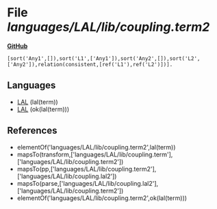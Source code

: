 # File _languages/LAL/lib/coupling.term2_
**[GitHub](https://github.com/softlang/yas/blob/master/languages/LAL/lib/coupling.term2)**
```
[sort('Any1',[]),sort('L1',['Any1']),sort('Any2',[]),sort('L2',['Any2']),relation(consistent,[ref('L1'),ref('L2')])].
```

## Languages
* [LAL](../languages/LAL.md) (lal(term))
* [LAL](../languages/LAL.md) (ok(lal(term)))

## References
* elementOf('languages/LAL/lib/coupling.term2',lal(term))
* mapsTo(transform,['languages/LAL/lib/coupling.term'],['languages/LAL/lib/coupling.term2'])
* mapsTo(pp,['languages/LAL/lib/coupling.term2'],['languages/LAL/lib/coupling.lal2'])
* mapsTo(parse,['languages/LAL/lib/coupling.lal2'],['languages/LAL/lib/coupling.term2'])
* elementOf('languages/LAL/lib/coupling.term2',ok(lal(term)))

